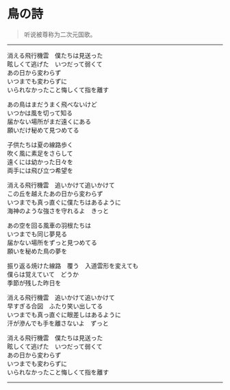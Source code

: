 # 鳥の詩

> 听说被尊称为二次元国歌。

---

<div class='lyrics'>

<p>
消える飛行機雲　僕たちは見送った</br>
眩しくて逃げた　いつだって弱くて</br>
あの日から変わらず</br>
いつまでも変わらずに</br>
いられなかったこと悔しくて指を離す</br>
</p>

<p>
あの鳥はまだうまく飛べないけど</br>
いつかは風を切って知る</br>
届かない場所がまだ遠くにある</br>
願いだけ秘めて見つめてる</br>
</p>

<p>
子供たちは夏の線路歩く</br>
吹く風に素足をさらして</br>
遠くには幼かった日々を</br>
両手には飛び立つ希望を</br>
</p>

<p>
消える飛行機雲　追いかけて追いかけて</br>
この丘を越えたあの日から変わらず</br>
いつまでも真っ直ぐに僕たちはあるように</br>
海神のような強さを守れるよ　きっと</br>
</p>

<p>
あの空を回る風車の羽根たちは</br>
いつまでも同じ夢見る</br>
届かない場所をずっと見つめてる</br>
願いを秘めた鳥の夢を</br>
</p>

<p>
振り返る焼けた線路　覆う　入道雲形を変えても</br>
僕らは覚えていて　どうか</br>
季節が残した昨日を</br>
</p>

<p>
消える飛行機雲　追いかけて追いかけて</br>
早すぎる合図　ふたり笑い出してる</br>
いつまでも真っ直ぐに眼差しはあるように</br>
汗が滲んでも手を離さないよ　ずっと</br>
</p>

<p>
消える飛行機雲　僕たちは見送った</br>
眩しくて逃げた　いつだって弱くて</br>
あの日から変わらず</br>
いつまでも変わらずに</br>
いられなかったこと悔しくて指を離す</br>
</p>

</div>

---
